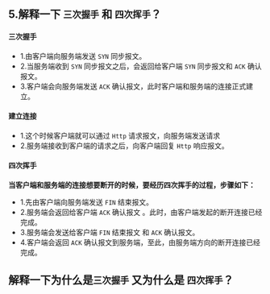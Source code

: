 ## 5.解释一下 `三次握手` 和 `四次挥手`？

#### 三次握手
* 1.由客户端向服务端发送 `SYN` 同步报文。
* 2.当服务端收到 `SYN` 同步报文之后，会返回给客户端 `SYN` 同步报文和 `ACK` 确认报文。
* 3.客户端会向服务端发送 `ACK` 确认报文，此时客户端和服务端的连接正式建立。

#### 建立连接
* 1.这个时候客户端就可以通过 `Http` 请求报文，向服务端发送请求
* 2.服务端接收到客户端的请求之后，向客户端回复 `Http` 响应报文。

#### 四次挥手

**当客户端和服务端的连接想要断开的时候，要经历四次挥手的过程，步骤如下：**

* 1.先由客户端向服务端发送 `FIN` 结束报文。
* 2.服务端会返回给客户端 `ACK` 确认报文 。此时，由客户端发起的断开连接已经完成。
* 3.服务端会发送给客户端 `FIN` 结束报文 和 `ACK` 确认报文。
* 4.客户端会返回 `ACK` 确认报文到服务端，至此，由服务端方向的断开连接已经完成。


## 解释一下为什么是`三次握手` 又为什么是 `四次挥手`？


